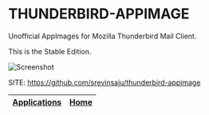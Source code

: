 # THUNDERBIRD-APPIMAGE
 
 Unofficial AppImages for Mozilla Thunderbird Mail Client.

 This is the Stable Edition.
 
 ![Screenshot](https://media.imgcdn.org/repo/2023/03/mozilla-thunderbird/Mozilla-Thunderbird-free-download.jpg)
 
 SITE: https://github.com/srevinsaju/thunderbird-appimage

 | [Applications](https://portable-linux-apps.github.io/apps.html) | [Home](https://portable-linux-apps.github.io)
 | --- | --- |
